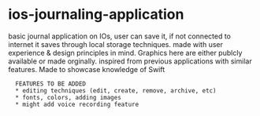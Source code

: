 # ios-journaling-application
basic journal application on IOs, user can save it, if not connected to internet it saves through local storage techniques. made with user experience & design principles in mind. Graphics here are either publcly available or made orginally. inspired from previous applications with similar features. Made to showcase knowledge of Swift 


      FEATURES TO BE ADDED
      * editing techniques (edit, create, remove, archive, etc)
      * fonts, colors, adding images
      * might add voice recording feature
